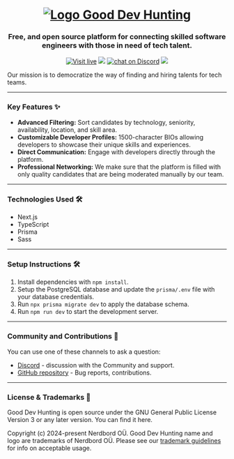 <h1 align="center">
    <a target="_blank" href="https://devhunting.co">
        <img src="https://i.imgur.com/d7w6K3N.png" alt="Logo Good Dev Hunting">
    </a>
</h1>
<h3 align="center">
    Free, and open source platform for connecting skilled software engineers with those in need of tech talent.
</h3>

<p align="center">
    <a href="https://devhunting.co"> 
        <img src="https://img.shields.io/badge/Start%20hunting-7d54f1"
            alt="Visit live"></a>
    <a href="https://github.com/nerdbord/good-dev-hunting-app/graphs/contributors" alt="Contributors">
        <img src="https://img.shields.io/github/contributors/nerdbord/good-dev-hunting-app" /></a>
    <a href="https://discord.gg/KHf8n8zTfJ"> 
        <img src="https://img.shields.io/discord/1203791941679194122?label=Discord&logo=discord l"
            alt="chat on Discord"></a>
  <a href="https://github.com/nerdbord/good-dev-hunting-app/pulse" alt="Activity">
        <img src="https://img.shields.io/github/commit-activity/m/nerdbord/good-dev-hunting-app" /></a>
</p>

<p>
    Our mission is to democratize the way of finding and hiring talents for tech teams.
</p>

---

### Key Features ✨

- <b>Advanced Filtering:</b> Sort candidates by technology, seniority, availability, location, and skill area.
- <b>Customizable Developer Profiles:</b> 1500-character BIOs allowing developers to showcase their unique skills and experiences.
- <b>Direct Communication:</b> Engage with developers directly through the platform.
- <b>Professional Networking:</b> We make sure that the platform is filled with only quality candidates that are being moderated manually by our team.

---

### Technologies Used 🛠️

- Next.js
- TypeScript
- Prisma
- Sass

---

### Setup Instructions 🛠️

1. Install dependencies with `npm install`.
2. Setup the PostgreSQL database and update the `prisma/.env` file with your database credentials.
3. Run `npx prisma migrate dev` to apply the database schema.
4. Run `npm run dev` to start the development server.

---

### Community and Contributions 👥

You can use one of these channels to ask a question:

- [Discord](https://discord.gg/KRmMpxgGKv) - discussion with the Community and support.
- [GitHub repository](https://github.com/nerdbord/good-dev-hunting-app) - Bug reports, contributions.

---

### License & Trademarks 🪪

Good Dev Hunting is open source under the GNU General Public License Version 3 or any later version. You can find it here.

Copyright (c) 2024-present Nerdbord OÜ. Good Dev Hunting name and logo are trademarks of Nerdbord OÜ. Please see our [trademark guidelines](https://glory-licorice-2e2.notion.site/Good-Dev-Huntuing-Trademark-Guidelines-0db46ee9541141d4b796bb9c60afb269) for info on acceptable usage.
